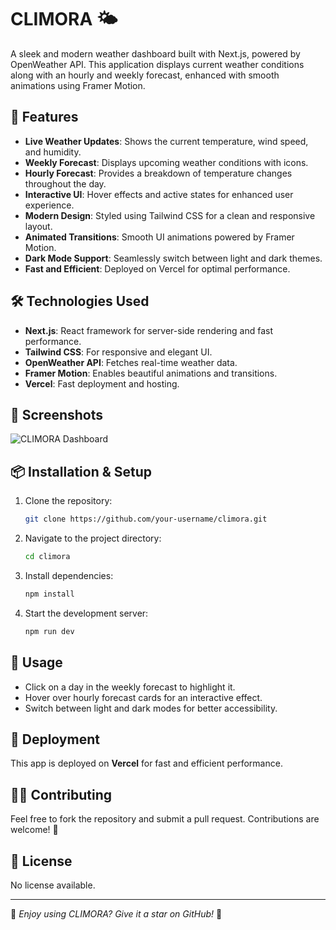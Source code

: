# CLIMORA 🌤️

A sleek and modern weather dashboard built with Next.js, powered by OpenWeather API. This application displays current weather conditions along with an hourly and weekly forecast, enhanced with smooth animations using Framer Motion.

## 🚀 Features

- **Live Weather Updates**: Shows the current temperature, wind speed, and humidity.
- **Weekly Forecast**: Displays upcoming weather conditions with icons.
- **Hourly Forecast**: Provides a breakdown of temperature changes throughout the day.
- **Interactive UI**: Hover effects and active states for enhanced user experience.
- **Modern Design**: Styled using Tailwind CSS for a clean and responsive layout.
- **Animated Transitions**: Smooth UI animations powered by Framer Motion.
- **Dark Mode Support**: Seamlessly switch between light and dark themes.
- **Fast and Efficient**: Deployed on Vercel for optimal performance.

## 🛠️ Technologies Used

- **Next.js**: React framework for server-side rendering and fast performance.
- **Tailwind CSS**: For responsive and elegant UI.
- **OpenWeather API**: Fetches real-time weather data.
- **Framer Motion**: Enables beautiful animations and transitions.
- **Vercel**: Fast deployment and hosting.

## 📸 Screenshots

![CLIMORA Dashboard](screenshot.png)

## 📦 Installation & Setup

1. Clone the repository:
   ```sh
   git clone https://github.com/your-username/climora.git
   ```
2. Navigate to the project directory:
   ```sh
   cd climora
   ```
3. Install dependencies:
   ```sh
   npm install
   ```
4. Start the development server:
   ```sh
   npm run dev
   ```

## 📄 Usage

- Click on a day in the weekly forecast to highlight it.
- Hover over hourly forecast cards for an interactive effect.
- Switch between light and dark modes for better accessibility.

## 🚀 Deployment

This app is deployed on **Vercel** for fast and efficient performance.

## 👨‍💻 Contributing

Feel free to fork the repository and submit a pull request. Contributions are welcome! 🎉

## 📜 License

No license available.

---

🌟 *Enjoy using CLIMORA? Give it a star on GitHub!* 🌟